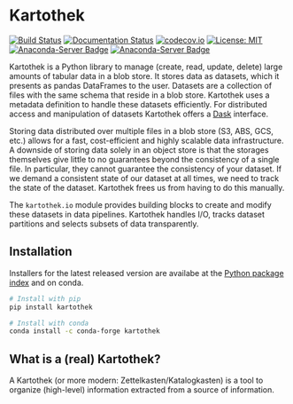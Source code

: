 Kartothek
=========

[![Build Status](https://github.com/JDASoftwareGroup/kartothek/workflows/CI/badge.svg)](https://github.com/JDASoftwareGroup/kartothek/actions?query=branch%3Amaster)
[![Documentation Status](https://readthedocs.org/projects/kartothek/badge/?version=latest)](https://kartothek.readthedocs.io/en/latest/?badge=latest)
[![codecov.io](https://codecov.io/github/JDASoftwareGroup/kartothek/coverage.svg?branch=master)](https://codecov.io/github/JDASoftwareGroup/kartothek)
[![License: MIT](https://img.shields.io/badge/License-MIT-yellow.svg)](https://github.com/JDASoftwareGroup/kartothek/blob/master/LICENSE.txt)
[![Anaconda-Server Badge](https://anaconda.org/conda-forge/kartothek/badges/installer/conda.svg)](https://conda.anaconda.org/conda-forge)
[![Anaconda-Server Badge](https://anaconda.org/conda-forge/kartothek/badges/downloads.svg)](https://anaconda.org/conda-forge/kartothek)

Kartothek is a Python library to manage (create, read, update, delete) large
amounts of tabular data in a blob store. It stores data as datasets, which
it presents as pandas DataFrames to the user. Datasets are a collection of
files with the same schema that reside in a blob store. Kartothek uses a metadata
definition to handle these datasets efficiently. For distributed access and
manipulation of datasets Kartothek offers a [Dask](https://dask.org) interface.

Storing data distributed over multiple files in a blob store (S3, ABS, GCS,
etc.) allows for a fast, cost-efficient and highly scalable data infrastructure.
A downside of storing data solely in an object store is that the storages
themselves give little to no guarantees beyond the consistency of a single file.
In particular, they cannot guarantee the consistency of your dataset. If we
demand a consistent state of our dataset at all times, we need to track the
state of the dataset. Kartothek frees us from having to do this manually.

The `kartothek.io` module provides building blocks to create and modify these
datasets in data pipelines. Kartothek handles I/O, tracks dataset partitions
and selects subsets of data transparently.

Installation
---------------------------
Installers for the latest released version are availabe at the [Python
package index](https://pypi.org/project/kartothek) and on conda.

```sh
# Install with pip
pip install kartothek
```

```sh
# Install with conda
conda install -c conda-forge kartothek
```

What is a (real) Kartothek?
---------------------------

A Kartothek (or more modern: Zettelkasten/Katalogkasten) is a tool to organize
(high-level) information extracted from a source of information.
